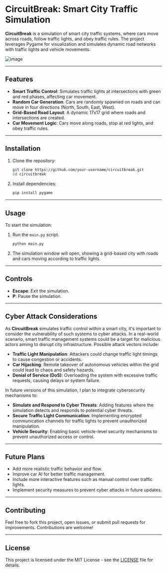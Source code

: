 # CircuitBreak: Smart City Traffic Simulation

**CircuitBreak** is a simulation of smart city traffic systems, where cars move across roads, follow traffic lights, and obey traffic rules. The project leverages Pygame for visualization and simulates dynamic road networks with traffic lights and vehicle movements.

![image](https://github.com/user-attachments/assets/25a396c2-9cf8-4c85-a224-6f89422ccdd9)

---

## Features

- **Smart Traffic Control**: Simulates traffic lights at intersections with green and red phases, affecting car movement.
- **Random Car Generation**: Cars are randomly spawned on roads and can move in four directions (North, South, East, West).
- **Grid-Based Road Layout**: A dynamic 17x17 grid where roads and intersections are created.
- **Car Movement Logic**: Cars move along roads, stop at red lights, and obey traffic rules.

---

## Installation

1. Clone the repository:

    ```bash
    git clone https://github.com/your-username/circuitbreak.git
    cd circuitbreak
    ```

2. Install dependencies:

    ```bash
    pip install pygame
    ```

---

## Usage

To start the simulation:

1. Run the `main.py` script.

    ```bash
    python main.py
    ```

2. The simulation window will open, showing a grid-based city with roads and cars moving according to traffic lights.

---

## Controls

- **Escape**: Exit the simulation.
- **P**: Pause the simulation.

---

## Cyber Attack Considerations

As **CircuitBreak** simulates traffic control within a smart city, it's important to consider the vulnerability of such systems to cyber attacks. In a real-world scenario, smart traffic management systems could be a target for malicious actors aiming to disrupt city infrastructure. Possible attack vectors include:

- **Traffic Light Manipulation**: Attackers could change traffic light timings to cause congestion or accidents.
- **Car Hijacking**: Remote takeover of autonomous vehicles within the grid could lead to chaos and safety hazards.
- **Denial of Service (DoS)**: Overloading the system with excessive traffic requests, causing delays or system failure.

In future versions of this simulation, I plan to integrate cybersecurity mechanisms to:

- **Simulate and Respond to Cyber Threats**: Adding features where the simulation detects and responds to potential cyber threats.
- **Secure Traffic Light Communication**: Implementing encrypted communication channels for traffic lights to prevent unauthorized manipulation.
- **Vehicle Security**: Enabling basic vehicle-level security mechanisms to prevent unauthorized access or control.

---

## Future Plans

- Add more realistic traffic behavior and flow.
- Improve car AI for better traffic management.
- Include more interactive features such as manual control over traffic lights.
- Implement security measures to prevent cyber attacks in future updates.

---

## Contributing

Feel free to fork this project, open issues, or submit pull requests for improvements. Contributions are welcome!

---

## License

This project is licensed under the MIT License - see the [LICENSE](LICENSE) file for details.
